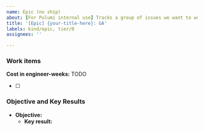 ```yaml
---
name: Epic (no ship)
about: [For Pulumi internal use] Tracks a group of issues we want to work on and reason about as a set, but that we won't have launch activities for.
title: '[Epic] {your-title-here}: GA'
labels: kind/epic, tier/0
assignees: ''

---
```


<!-- Start with a one- to three-sentence summary that should be understandable by any Pulumian, even those without any context on the work. -->

### Work items
<!-- List any task that is required to complete this epic. -->

**Cost in engineer-weeks:** TODO

- [ ] <!-- add issues as links; you can use full links or GitHub short-hand e.g. pulumi/pulumi#0000 or #0000 -->

### Objective and Key Results
<!-- List the Objective and Key Result(s) to which this epic contributes -->

- **Objective:** 
  - **Key result:** 
